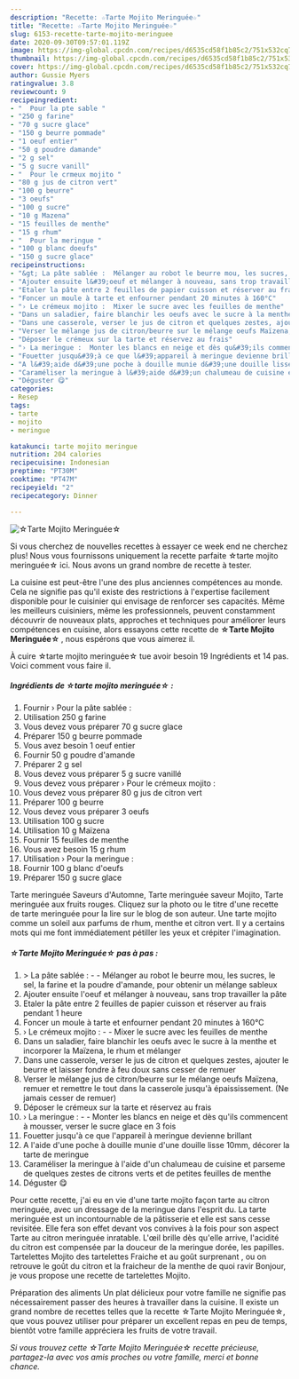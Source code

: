 ```yaml
---
description: "Recette: ☆Tarte Mojito Meringuée☆"
title: "Recette: ☆Tarte Mojito Meringuée☆"
slug: 6153-recette-tarte-mojito-meringuee
date: 2020-09-30T09:57:01.119Z
image: https://img-global.cpcdn.com/recipes/d6535cd58f1b85c2/751x532cq70/☆tarte-mojito-meringuee☆-photo-principale-de-la-recette.jpg
thumbnail: https://img-global.cpcdn.com/recipes/d6535cd58f1b85c2/751x532cq70/☆tarte-mojito-meringuee☆-photo-principale-de-la-recette.jpg
cover: https://img-global.cpcdn.com/recipes/d6535cd58f1b85c2/751x532cq70/☆tarte-mojito-meringuee☆-photo-principale-de-la-recette.jpg
author: Gussie Myers
ratingvalue: 3.8
reviewcount: 9
recipeingredient:
- "  Pour la pte sable "
- "250 g farine"
- "70 g sucre glace"
- "150 g beurre pommade"
- "1 oeuf entier"
- "50 g poudre damande"
- "2 g sel"
- "5 g sucre vanill"
- "  Pour le crmeux mojito "
- "80 g jus de citron vert"
- "100 g beurre"
- "3 oeufs"
- "100 g sucre"
- "10 g Mazena"
- "15 feuilles de menthe"
- "15 g rhum"
- "  Pour la meringue "
- "100 g blanc doeufs"
- "150 g sucre glace"
recipeinstructions:
- "&gt; La pâte sablée :  Mélanger au robot le beurre mou, les sucres, le sel, la farine et la poudre d&#39;amande, pour obtenir un mélange sableux"
- "Ajouter ensuite l&#39;oeuf et mélanger à nouveau, sans trop travailler la pâte"
- "Etaler la pâte entre 2 feuilles de papier cuisson et réserver au frais pendant 1 heure"
- "Foncer un moule à tarte et enfourner pendant 20 minutes à 160°C"
- "› Le crémeux mojito :  Mixer le sucre avec les feuilles de menthe"
- "Dans un saladier, faire blanchir les oeufs avec le sucre à la menthe et incorporer la Maïzena, le rhum et mélanger"
- "Dans une casserole, verser le jus de citron et quelques zestes, ajouter le beurre et laisser fondre à feu doux sans cesser de remuer"
- "Verser le mélange jus de citron/beurre sur le mélange oeufs Maïzena, remuer et remettre le tout dans la casserole jusqu&#39;à épaississement. (Ne jamais cesser de remuer)"
- "Déposer le crémeux sur la tarte et réservez au frais"
- "› La meringue :  Monter les blancs en neige et dès qu&#39;ils commencent à mousser, verser le sucre glace en 3 fois"
- "Fouetter jusqu&#39;à ce que l&#39;appareil à meringue devienne brillant"
- "A l&#39;aide d&#39;une poche à douille munie d&#39;une douille lisse 10mm, décorer la tarte de meringue"
- "Caraméliser la meringue à l&#39;aide d&#39;un chalumeau de cuisine et parseme de quelques zestes de citrons verts et de petites feuilles de menthe"
- "Déguster 😋"
categories:
- Resep
tags:
- tarte
- mojito
- meringue

katakunci: tarte mojito meringue 
nutrition: 204 calories
recipecuisine: Indonesian
preptime: "PT30M"
cooktime: "PT47M"
recipeyield: "2"
recipecategory: Dinner

---
```



![☆Tarte Mojito Meringuée☆](https://img-global.cpcdn.com/recipes/d6535cd58f1b85c2/751x532cq70/☆tarte-mojito-meringuee☆-photo-principale-de-la-recette.jpg)

Si vous cherchez de nouvelles recettes à essayer ce week end ne cherchez plus! Nous vous fournissons uniquement la recette parfaite ☆tarte mojito meringuée☆ ici. Nous avons un grand nombre de recette à tester.

La cuisine est peut-être l'une des plus anciennes compétences au monde. Cela ne signifie pas qu'il existe des restrictions à l'expertise facilement disponible pour le cuisinier qui envisage de renforcer ses capacités. Même les meilleurs cuisiniers, même les professionnels, peuvent constamment découvrir de nouveaux plats, approches et techniques pour améliorer leurs compétences en cuisine, alors essayons cette recette de <strong> ☆Tarte Mojito Meringuée☆ </strong>, nous espérons que vous aimerez il.

<!--inarticleads1-->

À cuire ☆tarte mojito meringuée☆ tue avoir besoin 19 Ingrédients et 14 pas. Voici comment vous faire il.

##### Ingrédients de ☆tarte mojito meringuée☆ :

1. Fournir  › Pour la pâte sablée :
1. Utilisation 250 g farine
1. Vous devez vous préparer 70 g sucre glace
1. Préparer 150 g beurre pommade
1. Vous avez besoin 1 oeuf entier
1. Fournir 50 g poudre d&#39;amande
1. Préparer 2 g sel
1. Vous devez vous préparer 5 g sucre vanillé
1. Vous devez vous préparer  › Pour le crémeux mojito :
1. Vous devez vous préparer 80 g jus de citron vert
1. Préparer 100 g beurre
1. Vous devez vous préparer 3 oeufs
1. Utilisation 100 g sucre
1. Utilisation 10 g Maïzena
1. Fournir 15 feuilles de menthe
1. Vous avez besoin 15 g rhum
1. Utilisation  › Pour la meringue :
1. Fournir 100 g blanc d&#39;oeufs
1. Préparer 150 g sucre glace


Tarte meringuée Saveurs d&#39;Automne, Tarte meringuée saveur Mojito, Tarte meringuée aux fruits rouges. Cliquez sur la photo ou le titre d&#39;une recette de tarte meringuée pour la lire sur le blog de son auteur. Une tarte mojito comme un soleil aux parfums de rhum, menthe et citron vert. Il y a certains mots qui me font immédiatement pétiller les yeux et crépiter l&#39;imagination. 

<!--inarticleads2-->

##### ☆Tarte Mojito Meringuée☆ pas à pas :

1. &gt; La pâte sablée : -  - Mélanger au robot le beurre mou, les sucres, le sel, la farine et la poudre d&#39;amande, pour obtenir un mélange sableux
1. Ajouter ensuite l&#39;oeuf et mélanger à nouveau, sans trop travailler la pâte
1. Etaler la pâte entre 2 feuilles de papier cuisson et réserver au frais pendant 1 heure
1. Foncer un moule à tarte et enfourner pendant 20 minutes à 160°C
1. › Le crémeux mojito : -  - Mixer le sucre avec les feuilles de menthe
1. Dans un saladier, faire blanchir les oeufs avec le sucre à la menthe et incorporer la Maïzena, le rhum et mélanger
1. Dans une casserole, verser le jus de citron et quelques zestes, ajouter le beurre et laisser fondre à feu doux sans cesser de remuer
1. Verser le mélange jus de citron/beurre sur le mélange oeufs Maïzena, remuer et remettre le tout dans la casserole jusqu&#39;à épaississement. (Ne jamais cesser de remuer)
1. Déposer le crémeux sur la tarte et réservez au frais
1. › La meringue : -  - Monter les blancs en neige et dès qu&#39;ils commencent à mousser, verser le sucre glace en 3 fois
1. Fouetter jusqu&#39;à ce que l&#39;appareil à meringue devienne brillant
1. A l&#39;aide d&#39;une poche à douille munie d&#39;une douille lisse 10mm, décorer la tarte de meringue
1. Caraméliser la meringue à l&#39;aide d&#39;un chalumeau de cuisine et parseme de quelques zestes de citrons verts et de petites feuilles de menthe
1. Déguster 😋


Pour cette recette, j&#39;ai eu en vie d&#39;une tarte mojito façon tarte au citron meringuée, avec un dressage de la meringue dans l&#39;esprit du. La tarte meringuée est un incontournable de la pâtisserie et elle est sans cesse revisitée. Elle fera son effet devant vos convives à la fois pour son aspect Tarte au citron meringuée inratable. L&#39;œil brille dès qu&#39;elle arrive, l&#39;acidité du citron est compensée par la douceur de la meringue dorée, les papilles. Tartelettes Mojito des tartelettes Fraiche et au goût surprenant , ou on retrouve le goût du citron et la fraicheur de la menthe de quoi ravir Bonjour, je vous propose une recette de tartelettes Mojito. 

<!--inarticleads1-->

<p>
Préparation des aliments Un plat délicieux pour votre famille ne signifie pas nécessairement passer des heures à travailler dans la cuisine. Il existe un grand nombre de recettes telles que la recette ☆Tarte Mojito Meringuée☆, que vous pouvez utiliser pour préparer un excellent repas en peu de temps, bientôt votre famille appréciera les fruits de votre travail.
</p>

<p>
<i>Si vous trouvez cette ☆Tarte Mojito Meringuée☆ recette précieuse, partagez-la avec vos amis proches ou votre famille, merci et bonne chance.</i>
</p>
